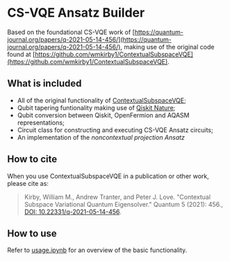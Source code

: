 # CS-VQE Ansatz Builder

Based on the foundational CS-VQE work of [https://quantum-journal.org/papers/q-2021-05-14-456/](https://quantum-journal.org/papers/q-2021-05-14-456/), making use of the original code found at [https://github.com/wmkirby1/ContextualSubspaceVQE](https://github.com/wmkirby1/ContextualSubspaceVQE).

## What is included

- All of the original functionality of [ContextualSubspaceVQE](https://github.com/wmkirby1/ContextualSubspaceVQE);
- Qubit tapering funtionality making use of [Qiskit Nature](https://qiskit.org/documentation/nature/);
- Qubit conversion between Qiskit, OpenFermion and AQASM representations;
- Circuit class for constructing and executing CS-VQE Ansatz circuits;
- An implementation of the *noncontextual projection Ansatz*

## How to cite

When you use ContextualSubspaceVQE in a publication or other work, please cite as:

> Kirby, William M., Andrew Tranter, and Peter J. Love. "Contextual Subspace Variational Quantum Eigensolver." Quantum 5 (2021): 456., [DOI: 10.22331/q-2021-05-14-456](https://quantum-journal.org/papers/q-2021-05-14-456/).

## How to use

Refer to [usage.ipynb](https://github.com/TimWeaving/CS-VQE/blob/main/usage.ipynb) for an overview of the basic functionality.
